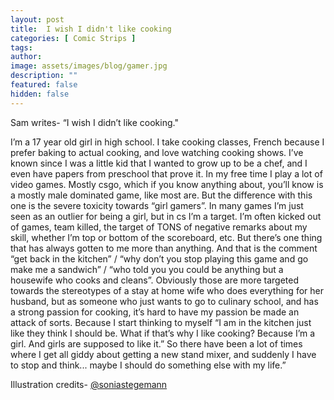 ```yaml
---
layout: post
title:  I wish I didn't like cooking
categories: [ Comic Strips ]
tags: 
author:
image: assets/images/blog/gamer.jpg
description: ""
featured: false
hidden: false
---
```


Sam writes- “I wish I didn’t like cooking."

I’m a 17 year old girl in high school. I take cooking classes, French because I prefer baking to actual cooking, and love watching cooking shows. I’ve known since I was a little kid that I wanted to grow up to be a chef, and I even have papers from preschool that prove it. In my free time I play a lot of video games. Mostly csgo, which if you know anything about, you’ll know is a mostly male dominated game, like most are. But the difference with this one is the severe toxicity towards “girl gamers”. In many games I’m just seen as an outlier for being a girl, but in cs I’m a target. I’m often kicked out of games, team killed, the target of TONS of negative remarks about my skill, whether I’m top or bottom of the scoreboard, etc. But there’s one thing that has always gotten to me more than anything. And that is the comment “get back in the kitchen” / “why don’t you stop playing this game and go make me a sandwich” / “who told you you could be anything but a housewife who cooks and cleans”. Obviously those are more targeted towards the stereotypes of a stay at home wife who does everything for her husband, but as someone who just wants to go to culinary school, and has a strong passion for cooking, it’s hard to have my passion be made an attack of sorts. Because I start thinking to myself “I am in the kitchen just like they think I should be. What if that’s why I like cooking? Because I’m a girl. And girls are supposed to like it.” So there have been a lot of times where I get all giddy about getting a new stand mixer, and suddenly I have to stop and think... maybe I should do something else with my life.”

Illustration credits- [@soniastegemann](https://www.instagram.com/soniastegemann/) 